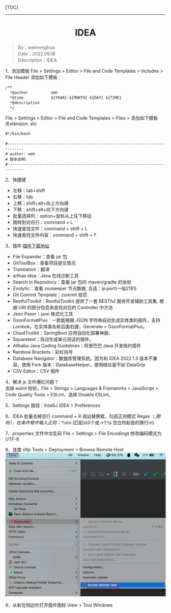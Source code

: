 [TOC]

--- 

<h1 align="center">IDEA</h1>

> By：weimenghua  
> Date：2022.09.18   
> Description：IDEA

1、添加模板
File > Settings > Editor > File and Code Templates > Includes > File Header 添加如下模板：
```
/**
  *@author          wmh
  *@time            ${YEAR}-${MONTH}-${DAY} ${TIME}
  *@description
  */
```

File > Settings > Editor > File and Code Templates > Files > 添加如下模板 (Extension: sh)
```
#!/bin/bash

#-----------------------------------------------------------------------------
# author: wmh
# 脚本说明:
#-----------------------------------------------------------------------------
```

2、快捷键
- 左移：tab+shift
- 右移：tab
- 上移：shift+alt+向上方向键
- 下移：shift+alt+向下方向键
- 批量选择列：option+鼠标从上往下移动
- 跳转到对应行：command + L
- 快速查找文件：command + shift + L
- 快速查找文件内容：command + shift + F


3、插件
[插件下载地址](https://plugins.jetbrains.com/)

- File Expander：查看 jar 包
- GitToolBox：查看项目提交情况
- Translation：翻译
- arthas idea：Java 在线诊断工具
- Search In Repository：查看 jar 包的 maven/gradle 的坐标
- Zoolytic：查看 zookeeper 节点数据, 合适：ip:port(一般2181)
- Git Commit Template：commit 规范
- RestfulToolkit：RestfulToolkit 提供了一套 RESTful 服务开发辅助工具集, 根据 URI 的部分信息来查找对应的 Controller 中方法
- Json Paser：json 格式化工具
- GsonFormatPlus：一款能根据 JSON 字符串自动生成实体类的插件，支持 Lombok。在实体类名称后面右键，Generate > GsonFormatPlus。
- CloudToolkit：SpringBoot 应用自动化部署神器。
- Squaretest：自动生成单元测试的插件。
- Alibaba Java Coding Guidelines：阿里巴巴 Java 开发规约插件
- Rainbow Brackets：彩虹括号
- Database Navigator：数据库管理系统。因为和 IDEA 2022.1.3 版本不兼容，使用 Fork 版本：DatabaseHelper，使用结论是不如 DataGrip
- CSV Editor：CSV 插件


4、解决 js 文件爆红问题？  
去掉 eslint 校验，File > Strings > Languages & Framworks > JavaScript > Code Quality Tools > ESLint，选择 Disable ESLint。


5、Settings 路径：IntelliJ IDEA > Preferences


6、IDEA 批量去掉空行
command + R 调出替换框，勾选正则模式 Regex（.*图标），在条件框中输入正则：^\s*\n (匹配以0个或 n个\s 空白符起首的换行\n)

7、properties 文件中文乱码
File > Settings > File Encodings
修改编码模式为 UTF-8

8、连接 sftp
Tools > Deployment > Browse Remote Host
![](img/IDEA-SFTP.png)

9、从新在侧边栏打开插件图标
View > Tool Windows

